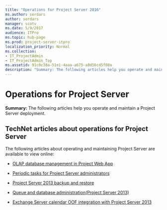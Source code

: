 ```yaml
---
title: "Operations for Project Server 2016"
ms.author: serdars
author: serdars
manager: scotv
ms.date: 5/9/2017
audience: ITPro
ms.topic: hub-page
ms.prod: project-server-itpro
localization_priority: Normal
ms.collection:
- IT_ProjectAdmin
- IT_ProjectAdmin_Top
ms.assetid: 91c0c38a-51e1-4aaa-a675-a8d56cd5f08a
description: "Summary: The following articles help you operate and maintain a Project Server deployment."
---
```


# Operations for Project Server 
 
 **Summary:** The following articles help you operate and maintain a Project Server deployment.
  
## TechNet articles about operations for Project Server

The following articles about operating and maintaining Project Server  are available to view online:
  
- [OLAP database management in Project Web App](olap-database-management-in-project-web-app.md)
    
- [Periodic tasks for Project Server administrators](periodic-tasks-for-project-server-administrators.md)

- [Project Server 2013 backup and restore](project-server-2013-backup-and-restore.md)

-  [Queue and database administration(Project Server 2013)](queue-and-database-administration-project-server-2013.md)

-  [Exchange Server calendar OOF integration with Project Server 2013](exchange-server-calendar-oof-integration-with-project-server-2013.md)
    

